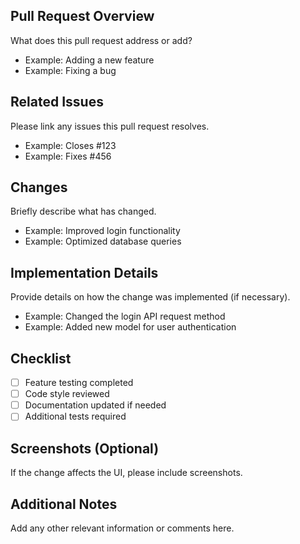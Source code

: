 ## Pull Request Overview

What does this pull request address or add?

- Example: Adding a new feature
- Example: Fixing a bug

## Related Issues

Please link any issues this pull request resolves.

- Example: Closes #123
- Example: Fixes #456

## Changes

Briefly describe what has changed.

- Example: Improved login functionality
- Example: Optimized database queries

## Implementation Details

Provide details on how the change was implemented (if necessary).

- Example: Changed the login API request method
- Example: Added new model for user authentication

## Checklist

- [ ] Feature testing completed
- [ ] Code style reviewed
- [ ] Documentation updated if needed
- [ ] Additional tests required

## Screenshots (Optional)

If the change affects the UI, please include screenshots.

## Additional Notes

Add any other relevant information or comments here.
